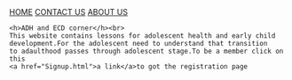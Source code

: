 
  <body> 
    <a href="page.tsx">HOME</a>    <a href="">CONTACT US</a>    <a href="">ABOUT US</a>




 
    <h>ADH and ECD corner</h><br>
    This website contains lessons for adolescent health and early child development.For the adolescent need to understand that transition
    to adaulthood passes through adolescent stage.To be a member click on this 
    <a href="Signup.html">a link</a>to got the registration page

  </body>
</html>
